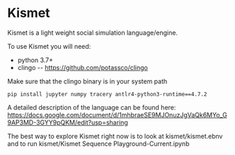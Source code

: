# Kismet

Kismet is a light weight social simulation language/engine.

To use Kismet you will need:

* python 3.7+
* clingo -- https://github.com/potassco/clingo

Make sure that the clingo binary is in your system path

`pip install jupyter numpy tracery antlr4-python3-runtime==4.7.2`

A detailed description of the language can be found here:  https://docs.google.com/document/d/1mhbraeSE9MJOnuzJgVaQk6MYo_G9AP3MD-3GYY9pQKM/edit?usp=sharing

The best way to explore Kismet right now is to look at kismet/kismet.ebnv and to run kismet/Kismet Sequence Playground-Current.ipynb
  

